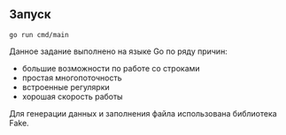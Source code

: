 ## Запуск
```
go run cmd/main
```

Данное задание выполнено на языке Go по ряду причин:
* большие возможности по работе со строками
* простая многопоточность
* встроенные регулярки
* хорошая скорость работы

Для генерации данных и заполнения файла использована библиотека Fake.
